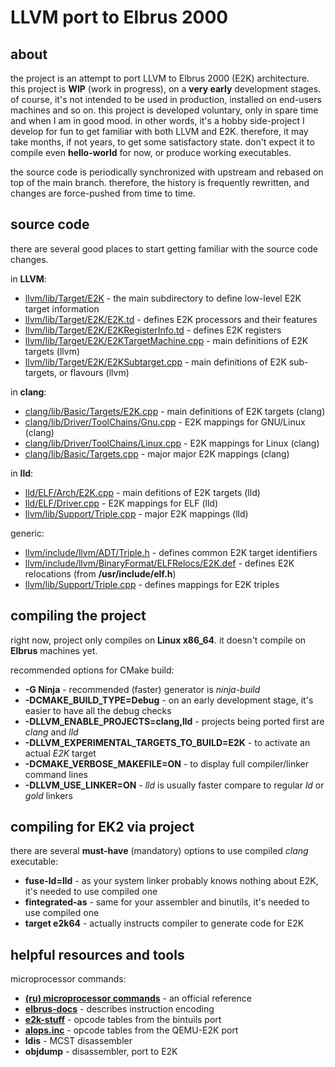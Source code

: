 LLVM port to Elbrus 2000
========================

about
-----

the project is an attempt to port LLVM to Elbrus 2000 (E2K) architecture.
this project is **WIP** (work in progress), on a **very early** development stages.
of course, it's not intended to be used in production, installed on end-users machines and so on.
this project is developed voluntary, only in spare time and when I am in good mood.
in other words, it's a hobby side-project I develop for fun to get familiar with both LLVM and E2K.
therefore, it may take months, if not years, to get some satisfactory state.
don't expect it to compile even **hello-world** for now, or produce working executables.

the source code is periodically synchronized with upstream and rebased on top of the main branch.
therefore, the history is frequently rewritten, and changes are force-pushed from time to time.

source code
-----------

there are several good places to start getting familiar with the source code changes.

in **LLVM**:
- [llvm/lib/Target/E2K](llvm/lib/Target/E2K) - the main subdirectory to define low-level E2K target information
- [llvm/lib/Target/E2K/E2K.td](llvm/lib/Target/E2K/E2K.td) - defines E2K processors and their features
- [llvm/lib/Target/E2K/E2KRegisterInfo.td](llvm/lib/Target/E2K/E2KRegisterInfo.td) - defines E2K registers
- [llvm/lib/Target/E2K/E2KTargetMachine.cpp](llvm/lib/Target/E2K/E2KTargetMachine.cpp) - main definitions of E2K targets (llvm)
- [llvm/lib/Target/E2K/E2KSubtarget.cpp](llvm/lib/Target/E2K/E2KSubtarget.cpp) - main definitions of E2K sub-targets, or flavours (llvm)

in **clang**:
- [clang/lib/Basic/Targets/E2K.cpp](clang/lib/Basic/Targets/E2K.cpp) - main definitions of E2K targets (clang)
- [clang/lib/Driver/ToolChains/Gnu.cpp](clang/lib/Driver/ToolChains/Gnu.cpp) - E2K mappings for GNU/Linux (clang)
- [clang/lib/Driver/ToolChains/Linux.cpp](clang/lib/Driver/ToolChains/Linux.cpp) - E2K mappings for Linux (clang)
- [clang/lib/Basic/Targets.cpp](clang/lib/Basic/Targets.cpp) - major major E2K mappings (clang)

in **lld**:
- [lld/ELF/Arch/E2K.cpp](lld/ELF/Arch/E2K.cpp) - main defitions of E2K targets (lld)
- [lld/ELF/Driver.cpp](lld/ELF/Driver.cpp) - E2K mappings for ELF (lld)
- [llvm/lib/Support/Triple.cpp](llvm/lib/Support/Triple.cpp) - major E2K mappings (lld)

generic:
- [llvm/include/llvm/ADT/Triple.h](llvm/include/llvm/ADT/Triple.h) - defines common E2K target identifiers
- [llvm/include/llvm/BinaryFormat/ELFRelocs/E2K.def](llvm/include/llvm/BinaryFormat/ELFRelocs/E2K.def) - defines E2K relocations (from **/usr/include/elf.h**)
- [llvm/lib/Support/Triple.cpp](llvm/lib/Support/Triple.cpp) - defines mappings for E2K triples


compiling the project
---------------------

right now, project only compiles on **Linux x86_64**. it doesn't compile on **Elbrus** machines yet.

recommended options for CMake build:
- **-G Ninja** - recommended (faster) generator is *ninja-build*
- **-DCMAKE_BUILD_TYPE=Debug** - on an early development stage, it's easier to have all the debug checks
- **-DLLVM_ENABLE_PROJECTS=clang,lld** - projects being ported first are *clang* and *lld*
- **-DLLVM_EXPERIMENTAL_TARGETS_TO_BUILD=E2K** - to activate an actual *E2K* target
- **-DCMAKE_VERBOSE_MAKEFILE=ON** - to display full compiler/linker command lines
- **-DLLVM_USE_LINKER=ON** - *lld* is usually faster compare to regular *ld* or *gold* linkers

compiling for EK2 via project
-----------------------------

there are several **must-have** (mandatory) options to use compiled *clang* executable:

- **fuse-ld=lld** - as your system linker probably knows nothing about E2K, it's needed to use compiled one
- **fintegrated-as** - same for your assembler and binutils, it's needed to use compiled one
- **target e2k64** - actually instructs compiler to generate code for E2K

helpful resources and tools
---------------------------

microprocessor commands:

- [**(ru) microprocessor commands**](http://ftp.altlinux.org/pub/people/mike/elbrus/docs/elbrus_prog/html/chapter10.html) - an official reference
- [**elbrus-docs**](https://github.com/nrdmn/elbrus-docs) - describes instruction encoding
- [**e2k-stuff**](https://github.com/OpenE2K/binutils-gdb/tree/binutils-mcst/opcodes/e2k-stuff) - opcode tables from the bintuils port
- [**alops.inc**](https://github.com/OpenE2K/qemu-e2k/blob/e2k/target/e2k/alops.inc) - opcode tables from the QEMU-E2K port
- **ldis** - MCST disassembler
- **objdump** - disassembler, port to E2K
